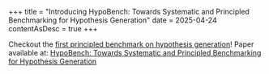 +++
title = "Introducing HypoBench: Towards Systematic and Principled Benchmarking for Hypothesis Generation"
date = 2025-04-24
contentAsDesc = true
+++

Checkout the [first principled benchmark on hypothesis generation](https://chicagohai.github.io/HypoBench/)! Paper available at: [HypoBench: Towards Systematic and Principled Benchmarking for Hypothesis Generation](https://arxiv.org/abs/2504.11524)